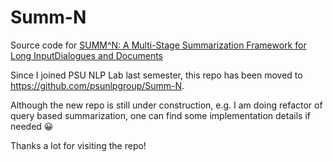# Summ-N
Source code for [SUMM^N: A Multi-Stage Summarization Framework for Long InputDialogues and Documents](https://arxiv.org/pdf/2110.10150.pdf)

Since I joined PSU NLP Lab last semester, this repo has been moved to https://github.com/psunlpgroup/Summ-N. 

Although the new repo is still under construction, e.g. I am doing refactor of query based summarization, one can find some implementation details if needed 😀

Thanks a lot for visiting the repo!
